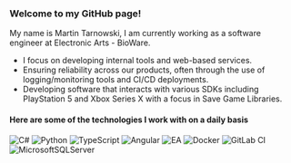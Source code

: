 ### Welcome to my GitHub page!

My name is Martin Tarnowski, I am currently working as a software engineer at Electronic Arts - BioWare.
 - I focus on developing internal tools and web-based services.
 - Ensuring reliability across our products, often through the use of logging/monitoring tools and CI/CD deployments.
 - Developing software that interacts with various SDKs including PlayStation 5 and Xbox Series X with a focus in Save Game Libraries.
 
#### Here are some of the technologies I work with on a daily basis
![C#](https://img.shields.io/badge/c%23-%23239120.svg?style=for-the-badge&logo=c-sharp&logoColor=white)
![Python](https://img.shields.io/badge/python-3670A0?style=for-the-badge&logo=python&logoColor=ffdd54) 
![TypeScript](https://img.shields.io/badge/typescript-%23007ACC.svg?style=for-the-badge&logo=typescript&logoColor=white)
![Angular](https://img.shields.io/badge/angular-%23DD0031.svg?style=for-the-badge&logo=angular&logoColor=white) 
![EA](https://img.shields.io/badge/ea-%23000000.svg?style=for-the-badge&logo=ea&logoColor=white) 
![Docker](https://img.shields.io/badge/docker-%230db7ed.svg?style=for-the-badge&logo=docker&logoColor=white) 
![GitLab CI](https://img.shields.io/badge/gitlab%20ci-%23181717.svg?style=for-the-badge&logo=gitlab&logoColor=white) 
![MicrosoftSQLServer](https://img.shields.io/badge/Microsoft%20SQL%20Server-CC2927?style=for-the-badge&logo=microsoft%20sql%20server&logoColor=white) 
